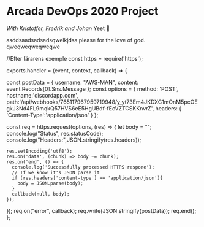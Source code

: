# Arcada DevOps 2020 Project
*With Kristoffer, Fredrik and Johan*
Yeet 🦆 

asddsaadsadsadsqwelkjdsa
please for the love of god.
qweqweqweqweqwe

//Efter lärarens exemple
const https = require('https');

exports.handler = (event, context, callback) => {
  
  const postData = {
    username: "AWS-MAN",
    content: event.Records[0].Sns.Message
  };
  const options = {
    method: 'POST',
    hostname:'discordapp.com',
    path:'/api/webhooks/765117967959719948/y_yt73Em4JKDXC1mOnM5pcOEgkJ3Nd4FL9mqkQ57HVS6eE5HgUBdf-fEcVZTCSKKnvrZ',
    headers: {
      'Content-Type':'application/json'
    }
  };
  
  const req = https.request(options, (res) => {
    let body = "";
    console.log("Status", res.statusCode);
    console.log("Headers:",JSON.stringify(res.headers));
    
    res.setEncoding('utf8');
    res.on('data', (chunk) => body += chunk);
    res.on('end', () => {
      console.log('Successfully processed HTTPS respone');
      // If we know it's JSON parse it
      if (res.headers['content-type'] == 'application/json'){
        body = JSON.parse(body);
      }
      callback(null, body);
    });
  });
  req.on("error", callback);
  req.write(JSON.stringify(postData));
  req.end();
};